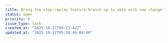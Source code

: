```yaml
---
title: Bring the stop-replay feature branch up to date with new changes on main
status: open
priority: 0
issue_type: task
created_at: "2025-10-27T09:21:42Z"
updated_at: "2025-10-27T05:58:46-04:00"
---
```

